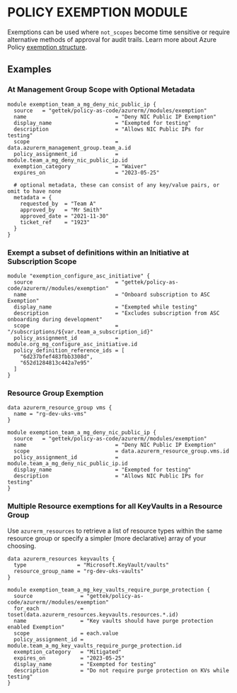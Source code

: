 # POLICY EXEMPTION MODULE

Exemptions can be used where `not_scopes` become time sensitive or require alternative methods of approval for audit trails. Learn more about Azure Policy [exemption structure](https://docs.microsoft.com/en-us/azure/governance/policy/concepts/exemption-structure).

## Examples

### At Management Group Scope with Optional Metadata

```hcl
module exemption_team_a_mg_deny_nic_public_ip {
  source   = "gettek/policy-as-code/azurerm//modules/exemption"
  name                            = "Deny NIC Public IP Exemption"
  display_name                    = "Exempted for testing"
  description                     = "Allows NIC Public IPs for testing"
  scope                           = data.azurerm_management_group.team_a.id
  policy_assignment_id            = module.team_a_mg_deny_nic_public_ip.id
  exemption_category              = "Waiver"
  expires_on                      = "2023-05-25"

  # optional metadata, these can consist of any key/value pairs, or omit to have none
  metadata = {
    requested_by  = "Team A"
    approved_by   = "Mr Smith"
    approved_date = "2021-11-30"
    ticket_ref    = "1923"
  }
}
```

### Exempt a subset of definitions within an Initiative at Subscription Scope

```hcl
module "exemption_configure_asc_initiative" {
  source                          = "gettek/policy-as-code/azurerm//modules/exemption"
  name                            = "Onboard subscription to ASC Exemption"
  display_name                    = "Exempted while testing"
  description                     = "Excludes subscription from ASC onboarding during development"
  scope                           = "/subscriptions/${var.team_a_subscription_id}"
  policy_assignment_id            = module.org_mg_configure_asc_initiative.id
  policy_definition_reference_ids = [
    "6d237bfef483fbb3308d",
    "652d1284813c442a7e95"
  ]
}
```

### Resource Group Exemption

```hcl
data azurerm_resource_group vms {
  name = "rg-dev-uks-vms"
}

module exemption_team_a_mg_deny_nic_public_ip {
  source   = "gettek/policy-as-code/azurerm//modules/exemption"
  name                            = "Deny NIC Public IP Exemption"
  scope                           = data.azurerm_resource_group.vms.id
  policy_assignment_id            = module.team_a_mg_deny_nic_public_ip.id
  display_name                    = "Exempted for testing"
  description                     = "Allows NIC Public IPs for testing"
}
```

### Multiple Resource exemptions for all KeyVaults in a Resource Group

Use `azurerm_resources` to retrieve a list of resource types within the same resource group or specify a simpler (more declarative) array of your choosing.

```hcl
data azurerm_resources keyvaults {
  type                = "Microsoft.KeyVault/vaults"
  resource_group_name = "rg-dev-uks-vaults"
}

module exemption_team_a_mg_key_vaults_require_purge_protection {
  source               = "gettek/policy-as-code/azurerm//modules/exemption"
  for_each             = toset(data.azurerm_resources.keyvaults.resources.*.id)
  name                 = "Key vaults should have purge protection enabled Exemption"
  scope                = each.value
  policy_assignment_id = module.team_a_mg_key_vaults_require_purge_protection.id
  exemption_category   = "Mitigated"
  expires_on           = "2023-05-25"
  display_name         = "Exempted for testing"
  description          = "Do not require purge protection on KVs while testing"
}
```
